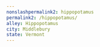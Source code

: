 ```yaml
---
﻿nonslashpermalink2: hippopotamus
permalink2: /hippopotamus/
alley: Hippopotamus
city: Middlebury
state: Vermont
---
```

